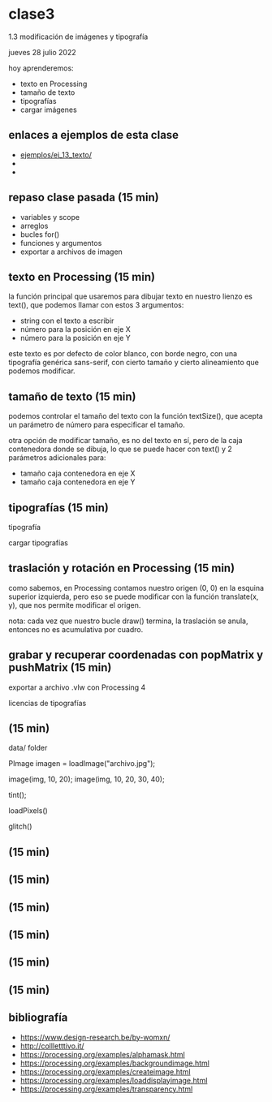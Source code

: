 # clase3

1.3 modificación de imágenes y tipografía

jueves 28 julio 2022

hoy aprenderemos:

- texto en Processing
- tamaño de texto
- tipografías
- cargar imágenes

## enlaces a ejemplos de esta clase

- [ejemplos/ej_13_texto/](./ejemplos/ej_13_texto/)
- []()
- []()

## repaso clase pasada (15 min)

- variables y scope
- arreglos
- bucles for()
- funciones y argumentos
- exportar a archivos de imagen

## texto en Processing (15 min)

la función principal que usaremos para dibujar texto en nuestro lienzo es text(), que podemos llamar con estos 3 argumentos:

- string con el texto a escribir
- número para la posición en eje X
- número para la posición en eje Y

este texto es por defecto de color blanco, con borde negro, con una tipografía genérica sans-serif, con cierto tamaño y cierto alineamiento que podemos modificar.

## tamaño de texto (15 min)

podemos controlar el tamaño del texto con la función textSize(), que acepta un parámetro de número para especificar el tamaño.

otra opción de modificar tamaño, es no del texto en sí, pero de la caja contenedora donde se dibuja, lo que se puede hacer con text() y 2 parámetros adicionales para:

- tamaño caja contenedora en eje X
- tamaño caja contenedora en eje Y

## tipografías (15 min)

tipografía

cargar tipografías

## traslación y rotación en Processing (15 min)

como sabemos, en Processing contamos nuestro origen (0, 0) en la esquina superior izquierda, pero eso se puede modificar con la función translate(x, y), que nos permite modificar el origen.

nota: cada vez que nuestro bucle draw() termina, la traslación se anula, entonces no es acumulativa por cuadro.

## grabar y recuperar coordenadas con popMatrix y pushMatrix (15 min)

exportar a archivo .vlw con Processing 4

licencias de tipografías

## (15 min)

data/ folder

PImage imagen = loadImage("archivo.jpg");

image(img, 10, 20);
image(img, 10, 20, 30, 40);

tint();

loadPixels()

glitch()

## (15 min)

## (15 min)

## (15 min)

## (15 min)

## (15 min)

## (15 min)

## bibliografía

- https://www.design-research.be/by-womxn/
- http://collletttivo.it/
- https://processing.org/examples/alphamask.html
- https://processing.org/examples/backgroundimage.html
- https://processing.org/examples/createimage.html
- https://processing.org/examples/loaddisplayimage.html
- https://processing.org/examples/transparency.html
